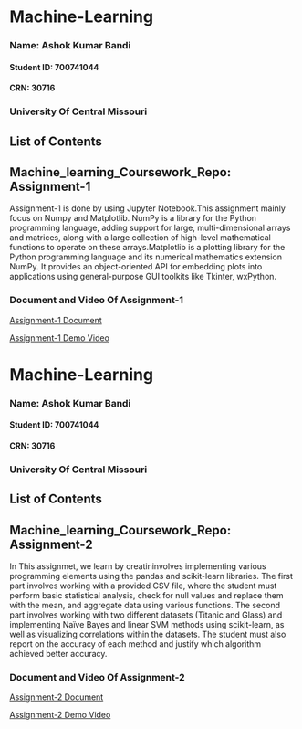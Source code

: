 # Machine-Learning 

### Name: Ashok Kumar Bandi  
#### Student ID: 700741044
#### CRN: 30716
### University Of Central Missouri
## List of Contents

## Machine_learning_Coursework_Repo: Assignment-1

Assignment-1 is done by using Jupyter Notebook.This assignment mainly focus on Numpy and Matplotlib. NumPy is a library for the Python programming language, adding support for large, multi-dimensional arrays and matrices, along with a large collection of high-level mathematical functions to operate on these arrays.Matplotlib is a plotting library for the Python programming language and its numerical mathematics extension NumPy. It provides an object-oriented API for embedding plots into applications using general-purpose GUI toolkits like Tkinter, wxPython.
### Document and Video Of Assignment-1
[Assignment-1 Document](https://docs.google.com/document/d/1rf7JY2aiHeq-Tl25IHp9B95aPuMLD99q/edit?usp=drive_link&ouid=114649899518724120426&rtpof=true&sd=true)

[Assignment-1 Demo Video](https://drive.google.com/file/d/1B3Wsj-LO_q0486jWWaeK4NHKOOQlMc2y/view?usp=drive_link)


# Machine-Learning 

### Name: Ashok Kumar Bandi  
#### Student ID: 700741044
#### CRN: 30716
### University Of Central Missouri
## List of Contents

## Machine_learning_Coursework_Repo: Assignment-2
In This assignmet, we learn by creatininvolves implementing various programming elements using the pandas and scikit-learn libraries. The first part involves working with a provided CSV file, where the student must perform basic statistical analysis, check for null values and replace them with the mean, and aggregate data using various functions. The second part involves working with two different datasets (Titanic and Glass) and implementing Naïve Bayes and linear SVM methods using scikit-learn, as well as visualizing correlations within the datasets. The student must also report on the accuracy of each method and justify which algorithm achieved better accuracy.

### Document and Video Of Assignment-2
[Assignment-2 Document](https://docs.google.com/document/d/1rf7JY2aiHeq-Tl25IHp9B95aPuMLD99q/edit?usp=drive_link&ouid=114649899518724120426&rtpof=true&sd=true)

[Assignment-2 Demo Video](https://drive.google.com/file/d/1oq5aObTTVTqIVkAJRuhgQYLOPrlS8H45/view?usp=drive_link)
